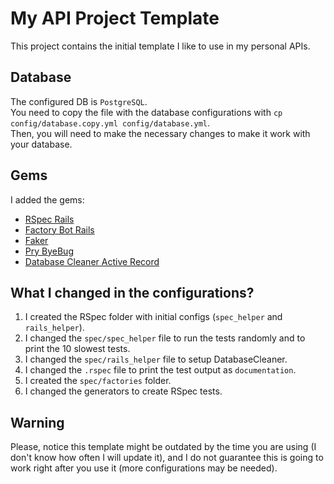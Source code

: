 # My API Project Template

This project contains the initial template I like to use in my personal APIs.  

## Database
The configured DB is `PostgreSQL`.  
You need to copy the file with the database configurations with `cp config/database.copy.yml config/database.yml`.  
Then, you will need to make the necessary changes to make it work with your database.  

## Gems
I added the gems:
 - [RSpec Rails](https://github.com/rspec/rspec-rails)
 - [Factory Bot Rails](https://github.com/thoughtbot/factory_bot_rails)
 - [Faker](https://github.com/faker-ruby/faker)
 - [Pry ByeBug](https://github.com/deivid-rodriguez/pry-byebug)
 - [Database Cleaner Active Record](https://github.com/DatabaseCleaner/database_cleaner)

## What I changed in the configurations?
1. I created the RSpec folder with initial configs (`spec_helper` and `rails_helper`).
2. I changed the `spec/spec_helper` file to run the tests randomly and to print the 10 slowest tests.
3. I changed the `spec/rails_helper` file to setup DatabaseCleaner.
4. I changed the `.rspec` file to print the test output as `documentation`.
2. I created the `spec/factories` folder.
3. I changed the generators to create RSpec tests.

## Warning
Please, notice this template might be outdated by the time you are using (I don't know how often I will update it), and I do not guarantee this is going to work right after you use it (more configurations may be needed).
